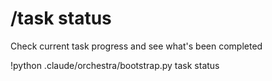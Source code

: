 # /task status

Check current task progress and see what's been completed

!python .claude/orchestra/bootstrap.py task status